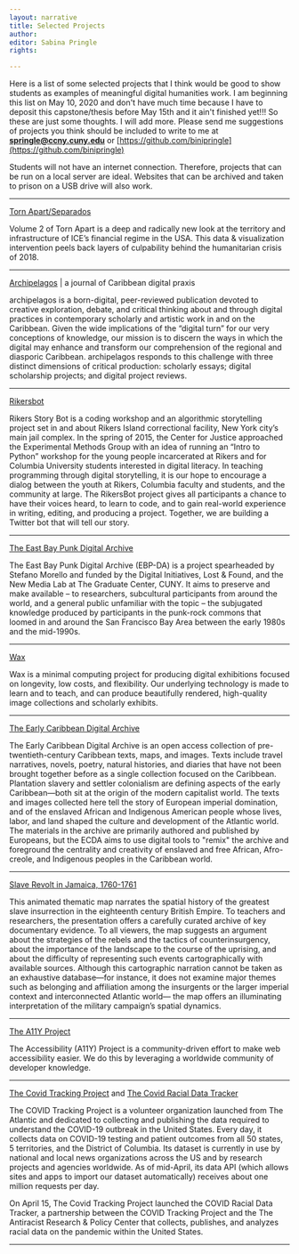 ```yaml
---
layout: narrative
title: Selected Projects
author:
editor: Sabina Pringle
rights:

---
```


Here is a list of some selected projects that I think would be good to show students as examples of meaningful digital humanities work. I am beginning this list on May 10, 2020 and don't have much time because I have to deposit this capstone/thesis before May 15th and it ain't finished yet!!! So these are just some thoughts. I will add more. Please send me suggestions of projects you think should be included to write to me at **springle@ccny.cuny.edu** or [https://github.com/binipringle](https://github.com/binipringle)

Students will not have an internet connection. Therefore, projects that can be run on a local server are ideal. Websites that can be archived and taken to prison on a USB drive will also work.

---

[Torn Apart/Separados](http://xpmethod.plaintext.in/torn-apart/volume/2/index)

Volume 2 of Torn Apart is a deep and radically new look at the territory and infrastructure of ICE’s financial regime in the USA. This data & visualization intervention peels back layers of culpability behind the humanitarian crisis of 2018.

---

[Archipelagos](https://archipelagosjournal.org/) \| a journal of Caribbean digital praxis

archipelagos is a born-digital, peer-reviewed publication devoted to creative exploration, debate, and critical thinking about and through digital practices in contemporary scholarly and artistic work in and on the Caribbean. Given the wide implications of the “digital turn” for our very conceptions of knowledge, our mission is to discern the ways in which the digital may enhance and transform our comprehension of the regional and diasporic Caribbean. archipelagos responds to this challenge with three distinct dimensions of critical production: scholarly essays; digital scholarship projects; and digital project reviews.

---

[Rikersbot](http://www.digitalstorytellinglab.com/projects/rikers-bot/)

Rikers Story Bot is a coding workshop and an algorithmic storytelling project set in and about Rikers Island correctional facility, New York city’s main jail complex. In the spring of 2015, the Center for Justice approached the Experimental Methods Group with an idea of running an “Intro to Python” workshop for the young people incarcerated at Rikers and for Columbia University students interested in digital literacy. In teaching programming through digital storytelling, it is our hope to encourage a dialog between the youth at Rikers, Columbia faculty and students, and the community at large. The RikersBot project gives all participants a chance to have their voices heard, to learn to code, and to gain real-world experience in writing, editing, and producing a project. Together, we are building a Twitter bot that will tell our story.

---

[The East Bay Punk Digital Archive](https://eastbaypunkda.com/s/east-bay-punk-digital-archive/page/home)

The East Bay Punk Digital Archive (EBP-DA) is a project spearheaded by Stefano Morello and funded by the Digital Initiatives,  Lost & Found, and the New Media Lab at The Graduate Center, CUNY. It aims to preserve and make available – to researchers, subcultural participants from around the world, and a general public unfamiliar with the topic – the subjugated knowledge produced by participants in the punk-rock commons that loomed in and around the San Francisco Bay Area between the early 1980s and the mid-1990s.

---

[Wax](https://minicomp.github.io/wax/)

Wax is a minimal computing project for producing digital exhibitions focused on longevity, low costs, and flexibility. Our underlying technology is made to learn and to teach, and can produce beautifully rendered, high-quality image collections and scholarly exhibits.

---

[The Early Caribbean Digital Archive](https://ecda.northeastern.edu/)

The Early Caribbean Digital Archive is an open access collection of pre-twentieth-century Caribbean texts, maps, and images. Texts include travel narratives, novels, poetry, natural histories, and diaries that have not been brought together before as a single collection focused on the Caribbean. Plantation slavery and settler colonialism are defining aspects of the early Caribbean—both sit at the origin of the modern capitalist world. The texts and images collected here tell the story of European imperial domination, and of the enslaved African and Indigenous American people whose lives, labor, and land shaped the culture and development of the Atlantic world. The materials in the archive are primarily authored and published by Europeans, but the ECDA aims to use digital tools to "remix" the archive and foreground the centrality and creativity of enslaved and free African, Afro-creole, and Indigenous peoples in the Caribbean world.

---

[Slave Revolt in Jamaica, 1760-1761](http://revolt.axismaps.com/)

This animated thematic map narrates the spatial history of the greatest slave insurrection in the eighteenth century British Empire.  To teachers and researchers, the presentation offers a carefully curated archive of key documentary evidence.  To all viewers, the map suggests an argument about the strategies of the rebels and the tactics of counterinsurgency, about the importance of the landscape to the course of the uprising, and about the difficulty of representing such events cartographically with available sources.  Although this cartographic narration cannot be taken as an exhaustive database—for instance, it does not examine major themes such as belonging and affiliation among the insurgents or the larger imperial context and interconnected Atlantic world— the map offers an illuminating interpretation of the military campaign’s spatial dynamics.

---

[The A11Y Project](https://a11yproject.com/)

The Accessibility (A11Y) Project is a community-driven effort to make web accessibility easier. We do this by leveraging a worldwide community of developer knowledge.

---

[The Covid Tracking Project](https://covidtracking.com/) and [The Covid Racial Data Tracker](https://covidtracking.com/race)

The COVID Tracking Project is a volunteer organization launched from The Atlantic and dedicated to collecting and publishing the data required to understand the COVID-19 outbreak in the United States. Every day, it collects data on COVID-19 testing and patient outcomes from all 50 states, 5 territories, and the District of Columbia. Its dataset is currently in use by national and local news organizations across the US and by research projects and agencies worldwide. As of mid-April, its data API (which allows sites and apps to import our dataset automatically) receives about one million requests per day.

On April 15, The Covid Tracking Project launched the COVID Racial Data Tracker, a partnership between the COVID Tracking Project and the The Antiracist Research & Policy Center that collects, publishes, and analyzes racial data on the pandemic within the United States.

---
